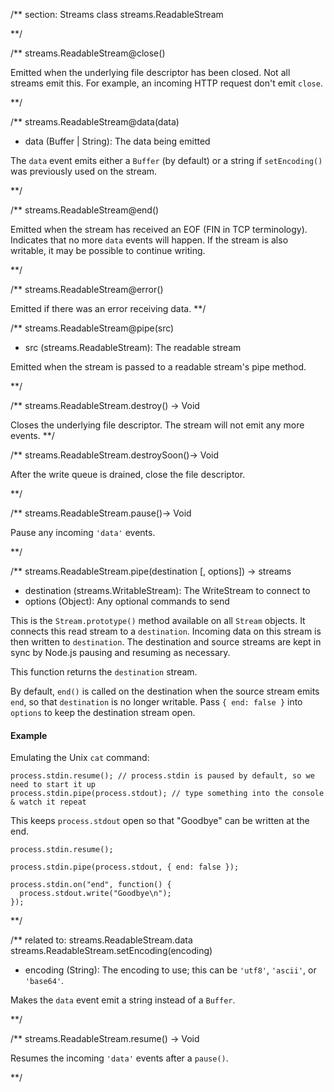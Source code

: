 
/** section: Streams
class streams.ReadableStream

**/

/**
streams.ReadableStream@close()

Emitted when the underlying file descriptor has been closed. Not all streams emit this.  For example, an incoming HTTP request don't emit `close`.

**/ 


/**
streams.ReadableStream@data(data)
- data (Buffer | String):  The data being emitted

The `data` event emits either a `Buffer` (by default) or a string if `setEncoding()` was previously used on the stream.

**/ 


/**
streams.ReadableStream@end()

Emitted when the stream has received an EOF (FIN in TCP terminology). Indicates that no more `data` events will happen. If the stream is also writable, it may be possible to continue writing.

**/ 


/**
streams.ReadableStream@error()

Emitted if there was an error receiving data.
**/ 


/**
streams.ReadableStream@pipe(src)
- src (streams.ReadableStream): The readable stream

Emitted when the stream is passed to a readable stream's pipe method.

**/ 


/**
streams.ReadableStream.destroy() -> Void

Closes the underlying file descriptor. The stream will not emit any more events.
**/ 


/**
streams.ReadableStream.destroySoon()-> Void

After the write queue is drained, close the file descriptor.

**/ 


/**
streams.ReadableStream.pause()-> Void

Pause any incoming `'data'` events.

**/


/**
streams.ReadableStream.pipe(destination [, options]) -> streams
- destination (streams.WritableStream):  The WriteStream to connect to
- options (Object):  Any optional commands to send

This is the `Stream.prototype()` method available on all `Stream` objects. It connects this read stream to a `destination`. Incoming data on this stream is then written to `destination`. The destination and source streams are kept in sync by Node.js pausing and resuming as necessary.

This function returns the `destination` stream.

By default, `end()` is called on the destination when the source stream emits `end`, so that `destination` is no longer writable. Pass `{ end: false }` into `options` to keep the destination stream open.

#### Example 

Emulating the Unix `cat` command:

    process.stdin.resume(); // process.stdin is paused by default, so we need to start it up
    process.stdin.pipe(process.stdout); // type something into the console & watch it repeat

This keeps `process.stdout` open so that "Goodbye" can be written at the end.

    process.stdin.resume();

    process.stdin.pipe(process.stdout, { end: false });

    process.stdin.on("end", function() {
      process.stdout.write("Goodbye\n");
    });

 
**/ 

/** related to: streams.ReadableStream.data
streams.ReadableStream.setEncoding(encoding)
- encoding (String): The encoding to use; this can be `'utf8'`, `'ascii'`, or `'base64'`.

Makes the `data` event emit a string instead of a `Buffer`.

**/ 


/**
streams.ReadableStream.resume() -> Void

Resumes the incoming `'data'` events after a `pause()`. 

**/ 

